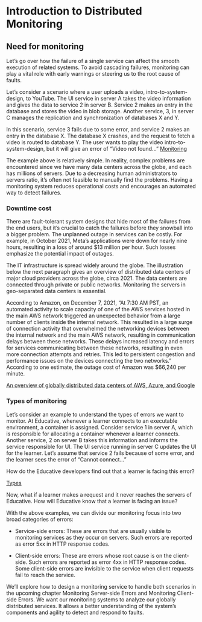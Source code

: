 # Introduction to Distributed Monitoring
## Need for monitoring
Let’s go over how the failure of a single service can affect the smooth execution of related systems. To avoid cascading failures, monitoring can play a vital role with early warnings or steering us to the root cause of faults.

Let’s consider a scenario where a user uploads a video, intro-to-system-design, to YouTube. The UI service in server A takes the video information and gives the data to service 2 in server B. Service 2 makes an entry in the database and stores the video in blob storage. Another service, 3, in server C manages the replication and synchronization of databases X and Y.

In this scenario, service 3 fails due to some error, and service 2 makes an entry in the database X. The database X crashes, and the request to fetch a video is routed to database Y. The user wants to play the video intro-to-system-design, but it will give an error of “Video not found…”
[Monitoring](./monitoring)

The example above is relatively simple. In reality, complex problems are encountered since we have many data centers across the globe, and each has millions of servers. Due to a decreasing human administrators to servers ratio, it’s often not feasible to manually find the problems. Having a monitoring system reduces operational costs and encourages an automated way to detect failures.

### Downtime cost
There are fault-tolerant system designs that hide most of the failures from the end users, but it’s crucial to catch the failures before they snowball into a bigger problem. The unplanned outage in services can be costly. For example, in October 2021, Meta’s applications were down for nearly nine hours, resulting in a loss of around $13 million per hour. Such losses emphasize the potential impact of outages.

The IT infrastructure is spread widely around the globe. The illustration below the next paragraph gives an overview of distributed data centers of major cloud providers across the globe, circa 2021. The data centers are connected through private or public networks. Monitoring the servers in geo-separated data centers is essential.

According to Amazon, on December 7, 2021, “At 7:30 AM PST, an automated activity to scale capacity of one of the AWS services hosted in the main AWS network triggered an unexpected behavior from a large number of clients inside the internal network. This resulted in a large surge of connection activity that overwhelmed the networking devices between the internal network and the main AWS network, resulting in communication delays between these networks. These delays increased latency and errors for services communicating between these networks, resulting in even more connection attempts and retries. This led to persistent congestion and performance issues on the devices connecting the two networks.” According to one estimate, the outage cost of Amazon was $66,240 per minute.

[An overview of globally distributed data centers of AWS, Azure, and Google](./overview.jpg)

### Types of monitoring
Let’s consider an example to understand the types of errors we want to monitor. At Educative, whenever a learner connects to an executable environment, a container is assigned. Consider service 1 in server A, which is responsible for allocating a container whenever a learner connects. Another service, 2 on server B takes this information and informs the service responsible for UI. The UI service running in server C updates the UI for the learner. Let’s assume that service 2 fails because of some error, and the learner sees the error of “Cannot connect…”

How do the Educative developers find out that a learner is facing this error?

[Types](./types.jpg)

Now, what if a learner makes a request and it never reaches the servers of Educative. How will Educative know that a learner is facing an issue?

With the above examples, we can divide our monitoring focus into two broad categories of errors:

- Service-side errors: These are errors that are usually visible to monitoring services as they occur on servers. Such errors are reported as error 5xx in HTTP response codes.

- Client-side errors: These are errors whose root cause is on the client-side. Such errors are reported as error 4xx in HTTP response codes. Some client-side errors are invisible to the service when client requests fail to reach the service.

We’ll explore how to design a monitoring service to handle both scenarios in the upcoming chapter Monitoring Server-side Errors and Monitoring Client-side Errors. We want our monitoring systems to analyze our globally distributed services. It allows a better understanding of the system’s components and agility to detect and respond to faults.
